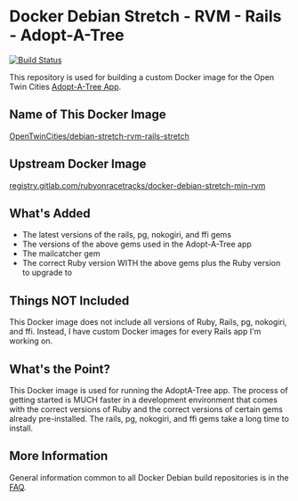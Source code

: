 # Docker Debian Stretch - RVM - Rails - Adopt-A-Tree
[![Build Status](https://travis-ci.org/OpenTwinCities/docker-debian-stretch-rvm-rails-adoptatree.svg?branch=master)](https://travis-ci.org/OpenTwinCities/docker-debian-stretch-rvm-rails-adoptatree)

This repository is used for building a custom Docker image for the Open Twin Cities [Adopt-A-Tree App](https://github.com/OpenTwinCities/adopt-a-tree).

## Name of This Docker Image
[OpenTwinCities/debian-stretch-rvm-rails-stretch](https://cloud.docker.com/u/opentwincities/repository/docker/opentwincities/debian-stretch-rvm-rails-adoptatree)

## Upstream Docker Image
[registry.gitlab.com/rubyonracetracks/docker-debian-stretch-min-rvm](https://gitlab.com/rubyonracetracks/docker-debian-stretch-min-rvm/container_registry)

## What's Added
* The latest versions of the rails, pg, nokogiri, and ffi gems
* The versions of the above gems used in the Adopt-A-Tree app
* The mailcatcher gem
* The correct Ruby version WITH the above gems plus the Ruby version to upgrade to

## Things NOT Included
This Docker image does not include all versions of Ruby, Rails, pg, nokogiri, and ffi.  Instead, I have custom Docker images for every Rails app I'm working on.

## What's the Point?
This Docker image is used for running the AdoptA-Tree app.  The process of getting started is MUCH faster in a development environment that comes with the correct versions of Ruby and the correct versions of certain gems already pre-installed.  The rails, pg, nokogiri, and ffi gems take a long time to install.

## More Information
General information common to all Docker Debian build repositories is in the [FAQ](https://gitlab.com/rubyonracetracks/docker-debian-common/blob/master/FAQ.md).
